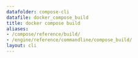 ```yaml
---
datafolder: compose-cli
datafile: docker_compose_build
title: docker compose build
aliases:
- /compose/reference/build/
- /engine/reference/commandline/compose_build/
layout: cli
---
```


<!--
Sorry, but the contents of this page are automatically generated from
Docker's source code. If you want to suggest a change to the text that appears
here, you'll need to find the string by searching this repo:
https://github.com/docker/compose
-->
